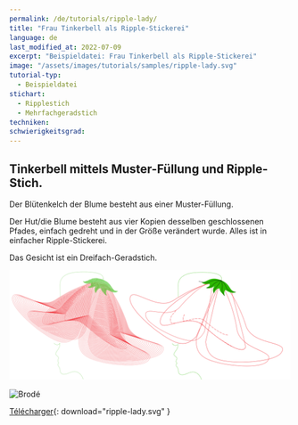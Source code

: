 ```yaml
---
permalink: /de/tutorials/ripple-lady/
title: "Frau Tinkerbell als Ripple-Stickerei"
language: de
last_modified_at: 2022-07-09
excerpt: "Beispieldatei: Frau Tinkerbell als Ripple-Stickerei"
image: "/assets/images/tutorials/samples/ripple-lady.svg"
tutorial-typ:
  - Beispieldatei
stichart:
  - Ripplestich
  - Mehrfachgeradstich
techniken:
schwierigkeitsgrad: 
---
```


## Tinkerbell mittels Muster-Füllung und Ripple-Stich.

Der Blütenkelch der Blume besteht aus einer Muster-Füllung.

Der Hut/die Blume besteht aus vier Kopien desselben geschlossenen Pfades, einfach gedreht und in der Größe verändert wurde. Alles ist in einfacher Ripple-Stickerei.

Das Gesicht ist ein Dreifach-Geradstich.

![SVG](/assets/images/tutorials/samples/ripple-lady.svg)

![Brodé](/assets/images/tutorials/tutorial-preview-images/ripple-lady.jpg)

[Télécharger](/assets/images/tutorials/samples/ripple-lady.svg){: download="ripple-lady.svg" }
